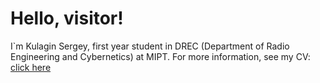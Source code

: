 # Hello, visitor!

I`m Kulagin Sergey, first year student in DREC (Department of Radio Engineering and Cybernetics) at MIPT. For more information, see my CV: [click here](CV_KulaginSV.pdf)
